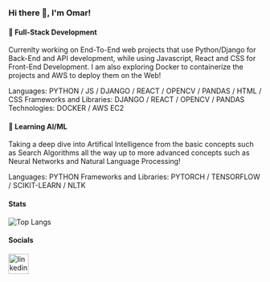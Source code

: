 ### Hi there 👋, I'm Omar!

#### 🔭 Full-Stack Development
Currenlty working on End-To-End web projects that use Python/Django for Back-End and API development, while using Javascript, React and CSS for Front-End Development. I am also exploring Docker to containerize the projects and AWS to deploy them on the Web!
  
Languages: PYTHON / JS / DJANGO / REACT / OPENCV / PANDAS / HTML / CSS
Frameworks and Libraries: DJANGO / REACT / OPENCV / PANDAS
Technologies: DOCKER / AWS EC2

#### 🌱 Learning AI/ML
Taking a deep dive into Artifical Intelligence from the basic concepts such as Search Algorithms all the way up to more advanced concepts such as Neural Networks and Natural Language Processing!

Languages: PYTHON
Frameworks and Libraries: PYTORCH / TENSORFLOW / SCIKIT-LEARN / NLTK

#### Stats
![Top Langs](https://github-readme-stats.vercel.app/api/top-langs/?username=ojomaa&layout=compact)

#### Socials
[<img src='https://cdn.jsdelivr.net/npm/simple-icons@3.0.1/icons/linkedin.svg' alt='linkedin' height='40'>](https://www.linkedin.com/in/omarjomaa/)  
